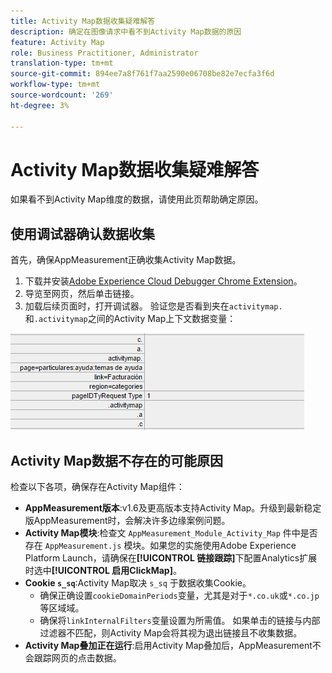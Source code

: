 ```yaml
---
title: Activity Map数据收集疑难解答
description: 确定在图像请求中看不到Activity Map数据的原因
feature: Activity Map
role: Business Practitioner, Administrator
translation-type: tm+mt
source-git-commit: 894ee7a8f761f7aa2590e06708be82e7ecfa3f6d
workflow-type: tm+mt
source-wordcount: '269'
ht-degree: 3%

---
```



# Activity Map数据收集疑难解答

如果看不到Activity Map维度的数据，请使用此页帮助确定原因。

## 使用调试器确认数据收集

首先，确保AppMeasurement正确收集Activity Map数据。

1. 下载并安装[Adobe Experience Cloud Debugger Chrome Extension](https://docs.adobe.com/content/help/zh_CN/debugger/using/experience-cloud-debugger.html)。
2. 导览至网页，然后单击链接。
3. 加载后续页面时，打开调试器。 验证您是否看到夹在`activitymap.`和`.activitymap`之间的Activity Map上下文数据变量：

![调试器数据](assets/debugger.png)

## Activity Map数据不存在的可能原因

检查以下各项，确保存在Activity Map组件：

* **AppMeasurement版本**:v1.6及更高版本支持Activity Map。升级到最新稳定版AppMeasurement时，会解决许多边缘案例问题。
* **Activity Map模块**:检查文 `AppMeasurement_Module_Activity_Map` 件中是否存在 `AppMeasurement.js` 模块。如果您的实施使用Adobe Experience Platform Launch，请确保在&#x200B;**[!UICONTROL 链接跟踪]**&#x200B;下配置Analytics扩展时选中&#x200B;**[!UICONTROL 启用ClickMap]**。
* **Cookie `s_sq`**:Activity Map取决 `s_sq` 于数据收集Cookie。
   * 确保正确设置`cookieDomainPeriods`变量，尤其是对于`*.co.uk`或`*.co.jp`等区域域。
   * 确保将`linkInternalFilters`变量设置为所需值。 如果单击的链接与内部过滤器不匹配，则Activity Map会将其视为退出链接且不收集数据。
* **Activity Map叠加正在运行**:启用Activity Map叠加后，AppMeasurement不会跟踪网页的点击数据。
